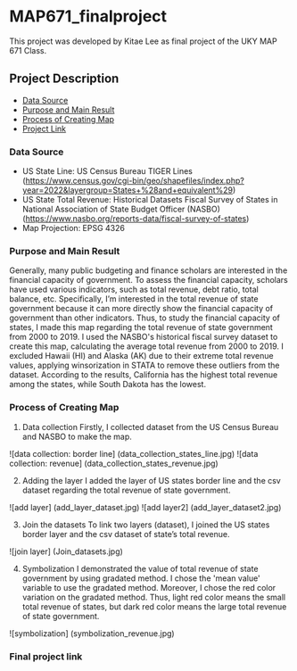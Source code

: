 # MAP671_finalproject

This project was developed by Kitae Lee as final project of the UKY MAP 671 Class.

## Project Description
- [Data Source](#data-source)
- [Purpose and Main Result](#purpose-and-main-result)
- [Process of Creating Map](#process-of-creating-map)
- [Project Link](#project-link)


### Data Source

* US State Line: US Census Bureau TIGER Lines (https://www.census.gov/cgi-bin/geo/shapefiles/index.php?year=2022&layergroup=States+%28and+equivalent%29)
* US State Total Revenue: Historical Datasets Fiscal Survey of States in National Association of State Budget Officer (NASBO) (https://www.nasbo.org/reports-data/fiscal-survey-of-states) 
* Map Projection: EPSG 4326

### Purpose and Main Result

Generally, many public budgeting and finance scholars are interested in the financial capacity of government. To assess the financial capacity, scholars have used various indicators, such as total revenue, debt ratio, total balance, etc. Specifically, I’m interested in the total revenue of state government because it can more directly show the financial capacity of government than other indicators. Thus, to study the financial capacity of states, I made this map regarding the total revenue of state government from 2000 to 2019. 
I used the NASBO's historical fiscal survey dataset to create this map, calculating the average total revenue from 2000 to 2019. I excluded Hawaii (HI) and Alaska (AK) due to their extreme total revenue values, applying winsorization in STATA to remove these outliers from the dataset.
According to the results, California has the highest total revenue among the states, while South Dakota has the lowest.

### Process of Creating Map

1. Data collection
Firstly, I collected dataset from the US Census Bureau and NASBO to make the map. 

![data collection: border line] (data_collection_states_line.jpg) 
![data collection: revenue] (data_collection_states_revenue.jpg)

2. Adding the layer
I added the layer of US states border line and the csv dataset regarding the total revenue of state government.

![add layer] (add_layer_dataset.jpg)
![add layer2] (add_layer_dataset2.jpg)

3. Join the datasets
To link two layers (dataset), I joined the US states border layer and the csv dataset of state’s total revenue.

![join layer] (Join_datasets.jpg)

4. Symbolization
I demonstrated the value of total revenue of state government by using gradated method. I chose the 'mean value' variable to use the gradated method. Moreover, I chose the red color variation on the gradated method. Thus, light red color means the small total revenue of states, but dark red color means the large total revenue of state government.

![symbolization] (symbolization_revenue.jpg)

### Final project link

